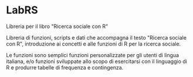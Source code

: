 # LabRS
Libreria per il libro "Ricerca sociale con R"

Libreria di funzioni, scripts e dati che accompagna il testo "Ricerca sociale con R", introduzione ai concetti e alle funzioni di R per la ricerca sociale.

Le funzioni sono semplici funzioni personalizzate per gli utenti di lingua italiana, e/o funzioni sviluppate allo scopo di esercitarsi con il linguaggio di R e produrre tabelle di frequenza e contingenza.
